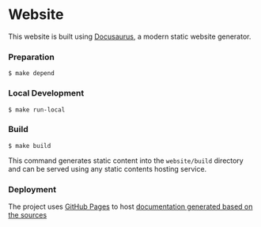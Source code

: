 # Website

This website is built using [Docusaurus](https://docusaurus.io/), a modern static website generator.

### Preparation

```
$ make depend
```

### Local Development

```
$ make run-local
```

### Build

```
$ make build
```

This command generates static content into the `website/build` directory and can be served using any static contents hosting service.

### Deployment

The project uses [GitHub Pages](https://docs.github.com/en/pages/getting-started-with-github-pages/about-github-pages) to host [documentation generated based on the sources](https://vasilyvarabyou.github.io/structurizr_docusaurus_poc/)